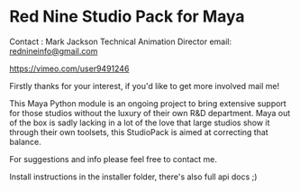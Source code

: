 Red Nine Studio Pack for Maya
=============================

Contact : Mark Jackson
Technical Animation Director
email: rednineinfo@gmail.com

https://vimeo.com/user9491246


Firstly thanks for your interest, if you'd like to get more involved mail me!

This Maya Python module is an ongoing project to bring extensive support for those 
studios without the luxury of their own R&D department. Maya out of the box is 
sadly lacking in a lot of the love that large studios show it through their own 
toolsets, this StudioPack is aimed at correcting that balance.

For suggestions and info please feel free to contact me.

Install instructions in the installer folder, there's also full api docs ;)

